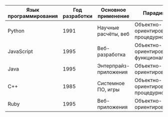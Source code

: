 | Язык программирования | Год разработки | Основное применение      | Парадигма           |
|------------------------|----------------|--------------------------|---------------------|
| Python                | 1991           | Научные расчёты, веб     | Объектно-ориентированное, процедурное |
| JavaScript            | 1995           | Веб-разработка           | Объектно-ориентированное, функциональное |
| Java                  | 1995           | Энтерпрайз-приложения    | Объектно-ориентированное |
| C++                   | 1985           | Системное ПО, игры       | Объектно-ориентированное, процедурное |
| Ruby                  | 1995           | Веб-приложения           | Объектно-ориентированное |
